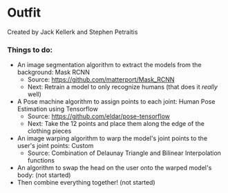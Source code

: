 # Outfit
Created by Jack Kellerk and Stephen Petraitis

### Things to do:
- An image segmentation algorithm to extract the models from the background: Mask RCNN
  - Source: https://github.com/matterport/Mask_RCNN
  - Next: Retrain a model to only recognize humans (that does it *really* well)
- A Pose machine algorithm to assign points to each joint: Human Pose Estimation using Tensorflow
  - Source: https://github.com/eldar/pose-tensorflow
  - Next: Take the 12 points and place them along the edge of the clothing pieces
- An image warping algorithm to warp the model's joint points to the user's joint points: Custom
   - Source: Combination of Delaunay Triangle and Bilinear Interpolation functions
- An algorithm to swap the head on the user onto the warped model's body: (not started)
- Then combine everything together! (not started)
